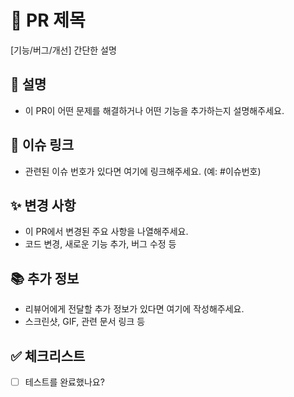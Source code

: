 # 🚀 PR 제목
[기능/버그/개선] 간단한 설명

## 📝 설명
- 이 PR이 어떤 문제를 해결하거나 어떤 기능을 추가하는지 설명해주세요.
## 🔗 이슈 링크
- 관련된 이슈 번호가 있다면 여기에 링크해주세요. (예: #이슈번호)

## ✨ 변경 사항
- 이 PR에서 변경된 주요 사항을 나열해주세요.
- 코드 변경, 새로운 기능 추가, 버그 수정 등

## 📚 추가 정보
- 리뷰어에게 전달할 추가 정보가 있다면 여기에 작성해주세요.
- 스크린샷, GIF, 관련 문서 링크 등

## ✅ 체크리스트
- [ ] 테스트를 완료했나요?